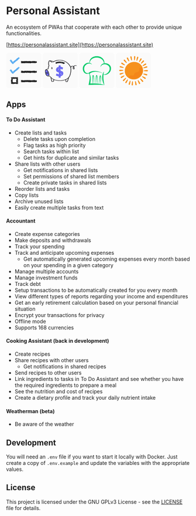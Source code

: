 # Personal Assistant

An ecosystem of PWAs that cooperate with each other to provide unique functionalities.

[https://personalassistant.site](https://personalassistant.site)

[![alt text](https://github.com/davidtimovski/personal-assistant/blob/master/src/Clients/to-do-assistant2/static/images/icons/app-icon-x96.png?raw=true)](https://personalassistant.site/home/to-do-assistant)
[![alt text](https://github.com/davidtimovski/personal-assistant/blob/master/src/Clients/accountant2/static/images/icons/app-icon-x96.png?raw=true)](https://personalassistant.site/home/accountant)
[![alt text](https://github.com/davidtimovski/personal-assistant/blob/master/src/Clients/cooking-assistant/src/static/images/icons/app-icon-x96.png?raw=true)](https://personalassistant.site/home/cooking-assistant)
[![alt text](https://github.com/davidtimovski/personal-assistant/blob/master/src/Clients/weatherman/static/images/icons/app-icon-x96.png?raw=true)](https://personalassistant.site/home/weatherman)

## Apps

#### To Do Assistant
* Create lists and tasks
    * Delete tasks upon completion
    * Flag tasks as high priority
    * Search tasks within list
    * Get hints for duplicate and similar tasks
* Share lists with other users
    * Get notifications in shared lists
    * Set permissions of shared list members
    * Create private tasks in shared lists
* Reorder lists and tasks
* Copy lists
* Archive unused lists
* Easily create multiple tasks from text

#### Accountant
* Create expense categories
* Make deposits and withdrawals
* Track your spending
* Track and anticipate upcoming expenses
    * Get automatically generated upcoming expenses every month based on your spending in a given category
* Manage multiple accounts
* Manage investment funds
* Track debt
* Setup transactions to be automatically created for you every month
* View different types of reports regarding your income and expenditures
* Get an early retirement calculation based on your personal financial situation
* Encrypt your transactions for privacy
* Offline mode
* Supports 168 currencies

#### Cooking Assistant (back in development)
* Create recipes
* Share recipes with other users
    * Get notifications in shared recipes
* Send recipes to other users
* Link ingredients to tasks in To Do Assistant and see whether you have the required ingredients to prepare a meal
* See the nutrition and cost of recipes
* Create a dietary profile and track your daily nutrient intake

#### Weatherman (beta)
* Be aware of the weather

## Development
You will need an `.env` file if you want to start it locally with Docker. Just create a copy of `.env.example` and update the variables with the appropriate values.

## License

This project is licensed under the GNU GPLv3 License - see the [LICENSE](LICENSE) file for details.
